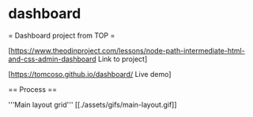 # dashboard
= Dashboard project from TOP =

[https://www.theodinproject.com/lessons/node-path-intermediate-html-and-css-admin-dashboard Link to project]

[https://tomcoso.github.io/dashboard/ Live demo]



== Process ==

'''Main layout grid'''
[[./assets/gifs/main-layout.gif]]